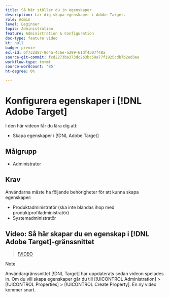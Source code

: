 ```yaml
---
title: Så här ställer du in egenskaper
description: Lär dig skapa egenskaper i Adobe Target.
role: Admin
level: Beginner
topic: Administration
feature: Administration & Configuration
doc-type: feature video
kt: null
badge: premie
exl-id: bf732d87-9d4a-4c6e-a299-61df4307f48a
source-git-commit: fcd2273ba373dc2b3bc59a77f1925cdb7b2ed3ee
workflow-type: tm+mt
source-wordcount: '85'
ht-degree: 0%

---
```


# Konfigurera egenskaper i [!DNL Adobe Target]

I den här videon får du lära dig att:

* Skapa egenskaper i [!DNL Adobe Target]

## Målgrupp

* Administrator

## Krav

Användarna måste ha följande behörigheter för att kunna skapa egenskaper:

* Produktadministratör (ska inte blandas ihop med produktprofiladministratör)
* Systemadministratör

## Video: Så här skapar du en egenskap i [!DNL Adobe Target]-gränssnittet

>[!VIDEO](https://video.tv.adobe.com/v/18990/?quality=12)

>[!NOTE]
>
>Användargränssnittet [!DNL Target] har uppdaterats sedan videon spelades in. Om du vill skapa egenskaper går du till [!UICONTROL Administration] > [!UICONTROL Properties] > [!UICONTROL Create Property]. En ny video kommer snart.